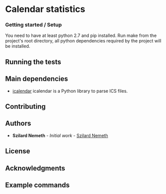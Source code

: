 # Calendar statistics


### Getting started / Setup

You need to have at least python 2.7 and pip installed.
Run make from the project's root directory, all python dependencies required by the project will be installed.


## Running the tests

## Main dependencies

* [icalendar](https://icalendar.readthedocs.io/en/latest/about.html)  icalendar is a Python library to parse ICS files.

## Contributing

## Authors

* **Szilard Nemeth** - *Initial work* - [Szilard Nemeth](https://github.com/szilard-nemeth)

## License

## Acknowledgments

## Example commands
